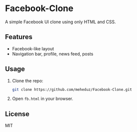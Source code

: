 # Facebook-Clone

A simple Facebook UI clone using only HTML and CSS.

## Features

- Facebook-like layout
- Navigation bar, profile, news feed, posts

## Usage

1. Clone the repo:
   ```bash
   git clone https://github.com/meheduz/Facebook-Clone.git
   ```
2. Open `fb.html` in your browser.

## License

MIT
